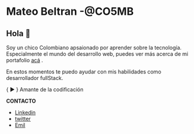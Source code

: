<h1>Mateo Beltran -@CO5MB</h1>

<h2>Hola 👋 </h2>

<p> Soy un chico Colombiano apsaionado por aprender sobre la tecnología. Especialmente el mundo del desarrollo web, puedes ver más acerca de mi portafolio <a href="#">acá</a> .</p>
<p>En estos momentos te puedo ayudar con mis habilidades como desarrollador fullStack.</p>

{ ▶ } Amante de la codificación 


<b>CONTACTO</b>

<ul>
  <li>  <a href="#linke">Linkedin </a> </li> 
  <li>  <a href="#tw">twitter</a>   </li> 
  <li>  <a href="#em">Emil</a>  </li> 
</ul>
